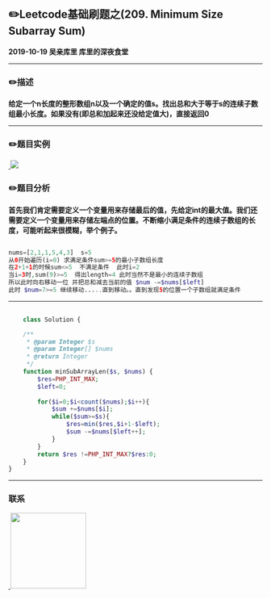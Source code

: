 ## :pencil2:Leetcode基础刷题之(209. Minimum Size Subarray Sum)
**2019-10-19 吴亲库里 库里的深夜食堂**
****
### :pencil2:描述
**给定一个n长度的整形数组n以及一个确定的值s。找出总和大于等于s的连续子数组最小长度。如果没有(即总和加起来还没给定值大)，直接返回0**
****
### :pencil2:题目实例
<a href="https://github.com/wuqinqiang/">
​    <img src="https://github.com/wuqinqiang/Lettcode-php/blob/master/images/209.png">
</a> 

### :pencil2:题目分析
**首先我们肯定需要定义一个变量用来存储最后的值，先给定int的最大值。我们还需要定义一个变量用来存储左端点的位置。不断缩小满足条件的连续子数组的长度，可能听起来很模糊，举个例子。**
```php

nums=[2,1,1,5,4,3]  s=5  
从0开始遍历(i=0) 求满足条件sum>=5的最小子数组长度
在2+1+1的时候sum<=5  不满足条件  此时i=2
当i=3时,sum(9)>=5  得出length=4 此时当然不是最小的连续子数组
所以此时向右移动一位 并把总和减去当前的值 $num -=$nums[$left] 
此时 $num=7>=5 继续移动.....直到移动。。直到发现5的位置一个子数组就满足条件

```
****

```php
     
    class Solution {

    /**
     * @param Integer $s
     * @param Integer[] $nums
     * @return Integer
     */
    function minSubArrayLen($s, $nums) {
        $res=PHP_INT_MAX;
        $left=0;
        
        for($i=0;$i<count($nums);$i++){
            $sum +=$nums[$i];
            while($sum>=$s){
                $res=min($res,$i+1-$left);
                $sum -=$nums[$left++];
            }
        }
        return $res !=PHP_INT_MAX?$res:0;
    }
}


```
****

### 联系

<a href="https://github.com/wuqinqiang/">
​    <img src="https://github.com/wuqinqiang/Lettcode-php/blob/master/qrcode_for_gh_c194f9d4cdb1_430.jpg" width="150px" height="150px">
</a> 
   
    
    
    

